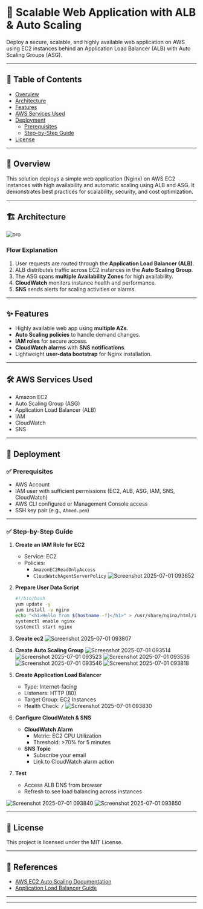 # 🚀 Scalable Web Application with ALB & Auto Scaling

Deploy a secure, scalable, and highly available web application on AWS using EC2 instances behind an Application Load Balancer (ALB) with Auto Scaling Groups (ASG).

---

## 📝 Table of Contents

- [Overview](#overview)
- [Architecture](#architecture)
- [Features](#features)
- [AWS Services Used](#aws-services-used)
- [Deployment](#deployment)
  - [Prerequisites](#prerequisites)
  - [Step-by-Step Guide](#step-by-step-guide)
- [License](#license)

---

## 🔷 Overview

This solution deploys a simple web application (Nginx) on AWS EC2 instances with high availability and automatic scaling using ALB and ASG. It demonstrates best practices for scalability, security, and cost optimization.

---

## 🏗️ Architecture

![pro](https://github.com/user-attachments/assets/d304c50f-aa5c-426f-836d-2265b17d0abf)


### **Flow Explanation**

1. User requests are routed through the **Application Load Balancer (ALB)**.
2. ALB distributes traffic across EC2 instances in the **Auto Scaling Group**.
3. The ASG spans **multiple Availability Zones** for high availability.
4. **CloudWatch** monitors instance health and performance.
5. **SNS** sends alerts for scaling activities or alarms.

---

## ✨ Features

- Highly available web app using **multiple AZs**.
- **Auto Scaling policies** to handle demand changes.
- **IAM roles** for secure access.
- **CloudWatch alarms** with **SNS notifications**.
- Lightweight **user-data bootstrap** for Nginx installation.

---

## 🛠️ AWS Services Used

- Amazon EC2
- Auto Scaling Group (ASG)
- Application Load Balancer (ALB)
- IAM
- CloudWatch
- SNS

---

## 🚀 Deployment

### ✅ Prerequisites

- AWS Account
- IAM user with sufficient permissions (EC2, ALB, ASG, IAM, SNS, CloudWatch)
- AWS CLI configured or Management Console access
- SSH key pair (e.g., `Ahmed.pem`)

---

### ✅ Step-by-Step Guide

1. **Create an IAM Role for EC2**
   - Service: EC2
   - Policies:
     - `AmazonEC2ReadOnlyAccess`
     - `CloudWatchAgentServerPolicy`
  ![Screenshot 2025-07-01 093652](https://github.com/user-attachments/assets/d672df8e-880a-4faa-976e-f765e86cc21e)


2. **Prepare User Data Script**

    ```bash
    #!/bin/bash
    yum update -y
    yum install -y nginx
    echo "<h1>Hello from $(hostname -f)</h1>" > /usr/share/nginx/html/index.html
    systemctl enable nginx
    systemctl start nginx
    ```

3. **Create ec2**
  ![Screenshot 2025-07-01 093807](https://github.com/user-attachments/assets/769e1004-04c3-4f20-91b5-a6a992bad952)


4. **Create Auto Scaling Group**
  ![Screenshot 2025-07-01 093514](https://github.com/user-attachments/assets/8d2e6d0b-9d91-4df9-b8cb-ec12c9be00e1)
![Screenshot 2025-07-01 093523](https://github.com/user-attachments/assets/087ffb8e-5f16-4eac-a78c-843b1d80b4e5)
![Screenshot 2025-07-01 093536](https://github.com/user-attachments/assets/197dc819-721d-4cc6-9245-6f5b7c87a266)
![Screenshot 2025-07-01 093546](https://github.com/user-attachments/assets/2ec63d9c-df35-46e3-8cdf-b57808edf027)
![Screenshot 2025-07-01 093818](https://github.com/user-attachments/assets/b8da32fd-c2b4-4129-aa42-2f7f8cebea50)




6. **Create Application Load Balancer**
   - Type: Internet-facing
   - Listeners: HTTP (80)
   - Target Group: EC2 Instances
   - Health Check: `/`
  ![Screenshot 2025-07-01 093830](https://github.com/user-attachments/assets/399139fc-ed71-4b8e-8c6c-fad352533047)


7. **Configure CloudWatch & SNS**
   - **CloudWatch Alarm**
     - Metric: EC2 CPU Utilization
     - Threshold: >70% for 5 minutes
   - **SNS Topic**
     - Subscribe your email
     - Link to CloudWatch alarm action

8. **Test**
   - Access ALB DNS from browser
   - Refresh to see load balancing across instances

![Screenshot 2025-07-01 093840](https://github.com/user-attachments/assets/f1c898d2-47a3-440a-9dac-034291706f7b)
![Screenshot 2025-07-01 093850](https://github.com/user-attachments/assets/5d8c54ca-7e81-4d55-bba8-92c679a2e753)


---




## 📄 License

This project is licensed under the MIT License.

---

## 🔗 References

- [AWS EC2 Auto Scaling Documentation](https://docs.aws.amazon.com/autoscaling/ec2/userguide/what-is-amazon-ec2-auto-scaling.html)
- [Application Load Balancer Guide](https://docs.aws.amazon.com/elasticloadbalancing/latest/application/introduction.html)

---

---

